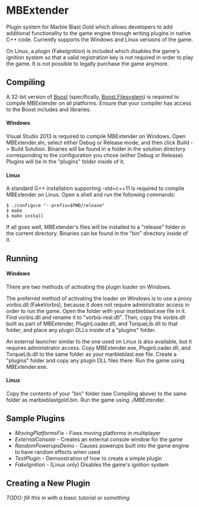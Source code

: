 MBExtender
==========

Plugin system for Marble Blast Gold which allows developers to add additional functionality to the game engine through writing plugins in native C++ code. Currently supports the Windows and Linux versions of the game.

On Linux, a plugin (FakeIgnition) is included which disables the game's ignition system so that a valid registration key is not required in order to play the game. It is not possible to legally purchase the game anymore.

Compiling
---------

A 32-bit version of [Boost](http://www.boost.org/) (specifically, [Boost.Filesystem](http://www.boost.org/doc/libs/1_56_0/libs/filesystem/doc/index.htm)) is required to compile MBExtender on all platforms. Ensure that your compiler has access to the Boost includes and libraries.

#### Windows ####
Visual Studio 2013 is required to compile MBExtender on Windows. Open MBExtender.sln, select either Debug or Release mode, and then click Build -> Build Solution. Binaries will be found in a folder in the solution directory corresponding to the configuration you chose (either Debug or Release). Plugins will be in the "plugins" folder inside of it.

#### Linux ####
A standard G++ installation supporting -std=c++11 is required to compile MBExtender on Linux. Open a shell and run the following commands:
```
$ ./configure "--prefix=$PWD/release"
$ make
$ make install
```
If all goes well, MBExtender's files will be installed to a "release" folder in the current directory. Binaries can be found in the "bin" directory inside of it.

Running
-------

#### Windows ####
There are two methods of activating the plugin loader on Windows.

The preferred method of activating the loader on Windows is to use a proxy vorbis.dll (FakeVorbis), because it does not require administrator access in order to run the game. Open the folder with your marbleblast.exe file in it. Find vorbis.dll and rename it to "vorbis-real.dll". Then, copy the vorbis.dll built as part of MBExtender, PluginLoader.dll, and TorqueLib.dll to that folder, and place any plugin DLLs inside of a "plugins" folder.

An external launcher similar to the one used on Linux is also available, but it requires administrator access. Copy MBExtender.exe, PluginLoader.dll, and TorqueLib.dll to the same folder as your marbleblast.exe file. Create a "plugins" folder and copy any plugin DLL files there. Run the game using MBExtender.exe.

#### Linux ####
Copy the contents of your "bin" folder (see Compiling above) to the same folder as marbleblastgold.bin. Run the game using ./MBExtender.

Sample Plugins
--------------

+ *MovingPlatformsFix* - Fixes moving platforms in multiplayer
+ *ExternalConsole* - Creates an external console window for the game
+ *RandomPowerupsDemo* - Causes powerups built into the game engine to have random effects when used
+ *TestPlugin* - Demonstration of how to create a simple plugin
+ *FakeIgnition* - (Linux only) Disables the game's ignition system

Creating a New Plugin
---------------------

*TODO: fill this in with a basic tutorial or something*
